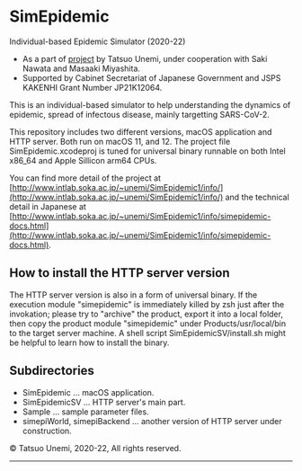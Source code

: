 # SimEpidemic
Individual-based Epidemic Simulator (2020-22)

- As a part of [project](http://www.intlab.soka.ac.jp/~unemi/SimEpidemic1/info/) by Tatsuo Unemi, under cooperation with Saki Nawata and Masaaki Miyashita.
- Supported by Cabinet Secretariat of Japanese Government and JSPS KAKENHI Grant Number JP21K12064.

This is an individual-based simulator to help understanding the dynamics of epidemic, spread of infectous disease, mainly targetting SARS-CoV-2.

This repository includes two different versions, macOS application and HTTP server. Both run on macOS 11, and 12. The project file SimEpidemic.xcodeproj is tuned for universal binary runnable on both Intel x86_64 and Apple Sillicon arm64 CPUs.

You can find more detail of the project at [http://www.intlab.soka.ac.jp/~unemi/SimEpidemic1/info/](http://www.intlab.soka.ac.jp/~unemi/SimEpidemic1/info/)
and the technical detail in Japanese at  [http://www.intlab.soka.ac.jp/~unemi/SimEpidemic1/info/simepidemic-docs.html](http://www.intlab.soka.ac.jp/~unemi/SimEpidemic1/info/simepidemic-docs.html).

## How to install the HTTP server version
The HTTP server version is also in a form of universal binary.
If the execution module "simepidemic" is immediately killed by zsh just after the invokation;
please try to "archive" the product, export it into a local folder, then copy the product module "simepidemic" under Products/usr/local/bin to the target server machine.
A shell script SimEpidemicSV/install.sh might be helpful to learn how to install the binary.

## Subdirectories
- SimEpidemic ... macOS application.
- SimEpidemicSV ... HTTP server's main part.
- Sample ... sample parameter files.
- simepiWorld, simepiBackend ... another version of HTTP server under construction.

&copy; Tatsuo Unemi, 2020-22, All rights reserved.

---
